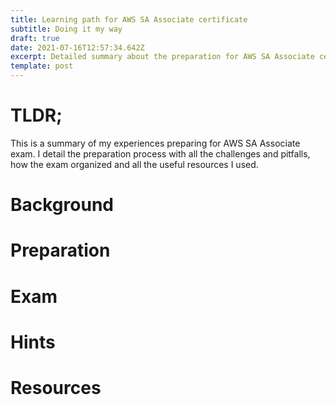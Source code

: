```yaml
---
title: Learning path for AWS SA Associate certificate
subtitle: Doing it my way
draft: true
date: 2021-07-16T12:57:34.642Z
excerpt: Detailed summary about the preparation for AWS SA Associate certificate.
template: post
---
```

# **TLDR;**

This is a summary of my experiences preparing for AWS SA Associate exam. I detail the preparation process with all the challenges and pitfalls, how the exam organized and all the useful resources I used.

# **Background**



# Preparation

# Exam

# Hints

# Resources